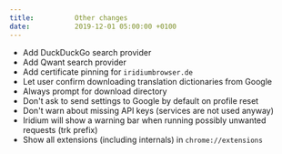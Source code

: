 ```yaml
---
title:			Other changes
date:			2019-12-01 05:00:00 +0100
---
```

* Add DuckDuckGo search provider 
* Add Qwant search provider
* Add certificate pinning for `iridiumbrowser.de`
* Let user confirm downloading translation dictionaries from Google
* Always prompt for download directory
* Don't ask to send settings to Google by default on profile reset
* Don't warn about missing API keys (services are not used anyway)
* Iridium will show a warning bar when running possibly unwanted requests (trk prefix)
* Show all extensions (including internals) in `chrome://extensions`